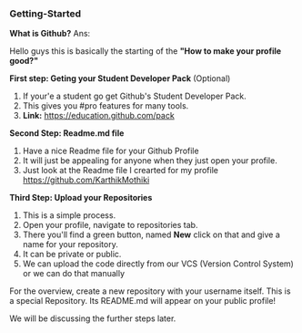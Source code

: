 ### Getting-Started

**What is Github?**
Ans: 

Hello guys this is basically the starting of the **"How to make your profile good?"**

**First step: Geting your Student Developer Pack** (Optional)
1. If your'e a student go get Github's Student Developer Pack.
2. This gives you #pro features for many tools.
3. **Link:** https://education.github.com/pack

**Second Step: Readme.md file**
1. Have a nice Readme file for your Github Profile
2. It will just be appealing for anyone when they just open your profile.
3. Just look at the Readme file I crearted for my profile https://github.com/KarthikMothiki

**Third Step: Upload your Repositories**
1. This is a simple process.
2. Open your profile, navigate to repositories tab.
3. There you'll find a green button, named **New** click on that and give a name for your repository.
4. It can be private or public. 
5. We can upload the code directly from our VCS (Version Control System) or we can do that manually

For the overview, create a new repository with your username itself. This is a special Repository. Its README.md will appear on your public profile! 

We will be discussing the further steps later.
